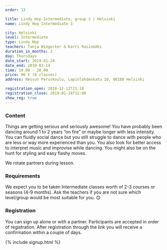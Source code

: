 ```yaml
---
order: 13

title: Lindy Hop Intermediate, group 3 | Helsinki
name: Lindy Hop Intermediate 3

city: Helsinki
level: Intermediate
type: Lindy Hop
teachers: Tanja Wingerter & Karri Rasinmäki
duration_in_months: 2
day: Thursdays
date_start: 2019-01-24
date_end: 2019-03-14
time: 19.00 - 20.00
price: 96 € (8 classes)
address: Ressun Peruskoulu, Lapinlahdenkatu 10, 00180 Helsinki

registration_open: 2018-12-12T21:10
registration_close: 2019-01-24T12:00
show_reg: true
---
```


### Content
Things are getting serious and seriously awesome! You have probably been dancing around 1 to 2 years “on fire” or maybe longer with less intensity. You can fluidly social dance but you still struggle to dance with people who are less or way more experienced than you. You also look for better access to interpret music and improvise while dancing. You might also be on the hunt for styling and easy flashy moves.

We rotate partners during lesson.

### Requirements
We expect you to be taken Intermediate classes worth of 2-3 courses or seasons (4-9 months). Ask the teachers if you are not sure which level/group would be most suitable for you. 😊

### Registration
You can sign up alone or with a partner. Participants are accepted in order of registration. After registration through the link you will receive a confirmation within a couple of days.

{% include signup.html %}
